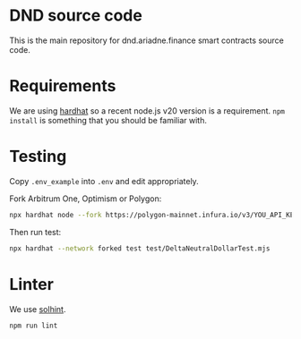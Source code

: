 # DND source code

This is the main repository for dnd.ariadne.finance smart contracts source code.

# Requirements

We are using [hardhat](https://hardhat.org) so a recent node.js v20 version is a requirement. `npm install` is something that you should be familiar with.

# Testing

Copy `.env_example` into `.env` and edit appropriately.

Fork Arbitrum One, Optimism or Polygon:

```bash
npx hardhat node --fork https://polygon-mainnet.infura.io/v3/YOU_API_KEY --no-deploy
```

Then run test:

```bash
npx hardhat --network forked test test/DeltaNeutralDollarTest.mjs
```

# Linter

We use [solhint](https://protofire.github.io/solhint/).

```bash
npm run lint
```
